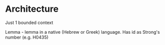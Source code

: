 # Architecture

Just 1 bounded context

Lemma - lemma in a native (Hebrew or Greek) language. Has id as Strong's number (e.g. H0435)
